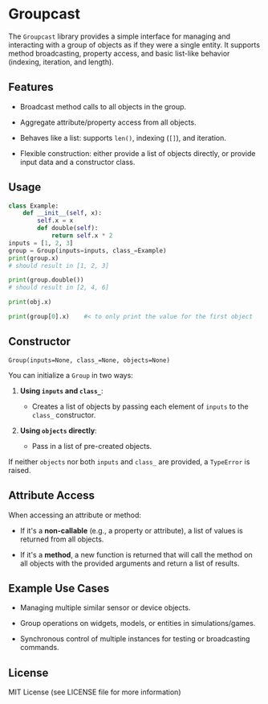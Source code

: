 

Groupcast
============

The `Groupcast` library provides a simple interface for managing and interacting with a group of objects as if they were a single entity. It supports method broadcasting, property access, and basic list-like behavior (indexing, iteration, and length).

Features
--------

*   Broadcast method calls to all objects in the group.
    
*   Aggregate attribute/property access from all objects.
    
*   Behaves like a list: supports `len()`, indexing (`[]`), and iteration.
    
*   Flexible construction: either provide a list of objects directly, or provide input data and a constructor class.

Usage
-----

```python
class Example:
    def __init__(self, x):
        self.x = x
        def double(self):
            return self.x * 2
inputs = [1, 2, 3]
group = Group(inputs=inputs, class_=Example) 
print(group.x)
# should result in [1, 2, 3]

print(group.double())
# should result in [2, 4, 6]

print(obj.x)

print(group[0].x)    #< to only print the value for the first object
```

Constructor
-----------

`Group(inputs=None, class_=None, objects=None)`

You can initialize a `Group` in two ways:

1.  **Using `inputs` and `class_`**:
    
    *   Creates a list of objects by passing each element of `inputs` to the `class_` constructor.
        
2.  **Using `objects` directly**:
    
    *   Pass in a list of pre-created objects.
        

If neither `objects` nor both `inputs` and `class_` are provided, a `TypeError` is raised.

Attribute Access
----------------

When accessing an attribute or method:

*   If it's a **non-callable** (e.g., a property or attribute), a list of values is returned from all objects.
    
*   If it's a **method**, a new function is returned that will call the method on all objects with the provided arguments and return a list of results.
    

Example Use Cases
-----------------

*   Managing multiple similar sensor or device objects.
    
*   Group operations on widgets, models, or entities in simulations/games.
    
*   Synchronous control of multiple instances for testing or broadcasting commands.
    

License
-------

MIT License (see LICENSE file for more information)
